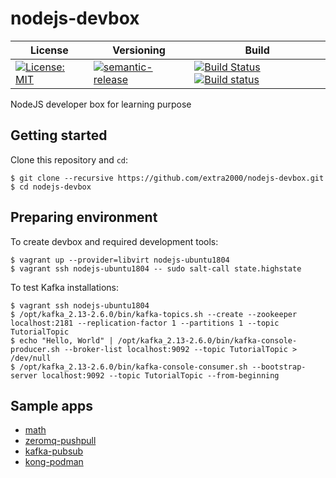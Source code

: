 # nodejs-devbox

| License | Versioning | Build |
| ------- | ---------- | ----- |
| [![License: MIT](https://img.shields.io/badge/License-MIT-yellow.svg)](https://opensource.org/licenses/MIT) | [![semantic-release](https://img.shields.io/badge/%20%20%F0%9F%93%A6%F0%9F%9A%80-semantic--release-e10079.svg)](https://github.com/semantic-release/semantic-release) | [![Build Status](https://travis-ci.com/extra2000/nodejs-devbox.svg?branch=master)](https://travis-ci.com/extra2000/nodejs-devbox) [![Build status](https://ci.appveyor.com/api/projects/status/57d32bgoimmd65n9/branch/master?svg=true)](https://ci.appveyor.com/project/nikAizuddin/nodejs-devbox/branch/master) |

NodeJS developer box for learning purpose


## Getting started

Clone this repository and `cd`:
```
$ git clone --recursive https://github.com/extra2000/nodejs-devbox.git
$ cd nodejs-devbox
```


## Preparing environment

To create devbox and required development tools:
```
$ vagrant up --provider=libvirt nodejs-ubuntu1804
$ vagrant ssh nodejs-ubuntu1804 -- sudo salt-call state.highstate
```

To test Kafka installations:
```
$ vagrant ssh nodejs-ubuntu1804
$ /opt/kafka_2.13-2.6.0/bin/kafka-topics.sh --create --zookeeper localhost:2181 --replication-factor 1 --partitions 1 --topic TutorialTopic
$ echo "Hello, World" | /opt/kafka_2.13-2.6.0/bin/kafka-console-producer.sh --broker-list localhost:9092 --topic TutorialTopic > /dev/null
$ /opt/kafka_2.13-2.6.0/bin/kafka-console-consumer.sh --bootstrap-server localhost:9092 --topic TutorialTopic --from-beginning
```


## Sample apps

* [math](docs/sampleapps/math.md)
* [zeromq-pushpull](docs/sampleapps/zeromq-pushpull.md)
* [kafka-pubsub](docs/sampleapps/kafka-pubsub.md)
* [kong-podman](docs/sampleapps/kong-podman.md)
